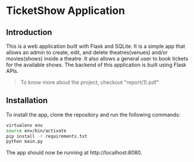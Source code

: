 # TicketShow Application

## Introduction

This is a web application built with Flask and SQLite. It is a simple app that allows an admin to create, edit, and delete theatres(venues) and/or movies(shows) inside a theatre. It also allows a general user to book tickets for the available shows. The backend of this application is built using Flask APIs.
>To know more about the project, checkout "report(1).pdf"
## Installation

To install the app, clone the repository and run the following commands:

```bash
virtualenv env
source env/bin/activate
pip install -r requirements.txt
python main.py
```

The app should now be running at http://localhost:8080.
